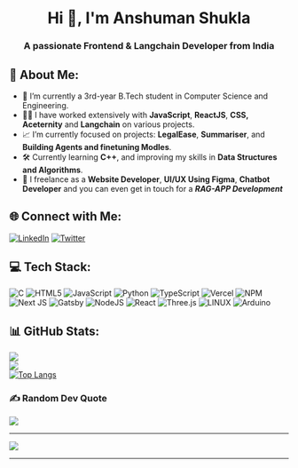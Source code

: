 <h1 align="center">Hi 👋, I'm Anshuman Shukla</h1>
<h3 align="center">A passionate Frontend & Langchain Developer from India</h3>

## 🚀 About Me:
- 🌱 I’m currently a 3rd-year B.Tech student in Computer Science and Engineering.
- 👨‍💻 I have worked extensively with **JavaScript**, **ReactJS**, **CSS, Aceternity** and **Langchain** on various projects.
- 📈 I’m currently focused on projects: **LegalEase**, **Summariser**, and **Building Agents and finetuning Modles**.
- 🛠️ Currently learning  **C++**, and improving my skills in **Data Structures and Algorithms**.
- 🎨 I freelance as a **Website Developer**, **UI/UX Using Figma**, **Chatbot Developer** and you can even get in touch for a ***RAG-APP Development***

## 🌐 Connect with Me:
[![LinkedIn](https://img.shields.io/badge/LinkedIn-%230077B5.svg?style=for-the-badge&logo=linkedin&logoColor=white)](https://www.linkedin.com/in/-anshumanshukla-/) [![Twitter](https://img.shields.io/badge/Twitter-%231DA1F2.svg?style=for-the-badge&logo=Twitter&logoColor=white)](https://twitter.com/anshuman_twts)

## 💻 Tech Stack:
![C](https://img.shields.io/badge/c-%2300599C.svg?style=for-the-badge&logo=c&logoColor=white) ![HTML5](https://img.shields.io/badge/html5-%23E34F26.svg?style=for-the-badge&logo=html5&logoColor=white) ![JavaScript](https://img.shields.io/badge/javascript-%23323330.svg?style=for-the-badge&logo=javascript&logoColor=%23F7DF1E) ![Python](https://img.shields.io/badge/python-3670A0?style=for-the-badge&logo=python&logoColor=ffdd54) ![TypeScript](https://img.shields.io/badge/typescript-%23007ACC.svg?style=for-the-badge&logo=typescript&logoColor=white) ![Vercel](https://img.shields.io/badge/vercel-%23000000.svg?style=for-the-badge&logo=vercel&logoColor=white) ![NPM](https://img.shields.io/badge/NPM-%23000000.svg?style=for-the-badge&logo=npm&logoColor=white) ![Next JS](https://img.shields.io/badge/Next-black?style=for-the-badge&logo=next.js&logoColor=white) ![Gatsby](https://img.shields.io/badge/Gatsby-%23663399.svg?style=for-the-badge&logo=gatsby&logoColor=white) ![NodeJS](https://img.shields.io/badge/node.js-6DA55F?style=for-the-badge&logo=node.js&logoColor=white) ![React](https://img.shields.io/badge/react-%2320232a.svg?style=for-the-badge&logo=react&logoColor=%2361DAFB) ![Three.js](https://img.shields.io/badge/threejs-black?style=for-the-badge&logo=three.js&logoColor=white) ![LINUX](https://img.shields.io/badge/Linux-FCC624?style=for-the-badge&logo=linux&logoColor=black) ![Arduino](https://img.shields.io/badge/-Arduino-00979D?style=for-the-badge&logo=Arduino&logoColor=white)

## 📊 GitHub Stats:
![](https://github-readme-stats.vercel.app/api?username=anshuman-com&theme=gruvbox&hide_border=false&include_all_commits=true&count_private=true)<br/>
![](https://github-readme-streak-stats.herokuapp.com/?user=anshuman-com&theme=gruvbox&hide_border=false)<br/>
[![Top Langs](https://github-readme-stats.vercel.app/api/top-langs/?username=anuraghazra&layout=compact&theme=gruvbox)](https://github.com/anuraghazra/github-readme-stats)


### ✍️ Random Dev Quote
![](https://quotes-github-readme.vercel.app/api?type=horizontal&theme=tokyonight)

---

[![](https://visitcount.itsvg.in/api?id=anshuman-com&icon=2&color=7)](https://visitcount.itsvg.in)

---
